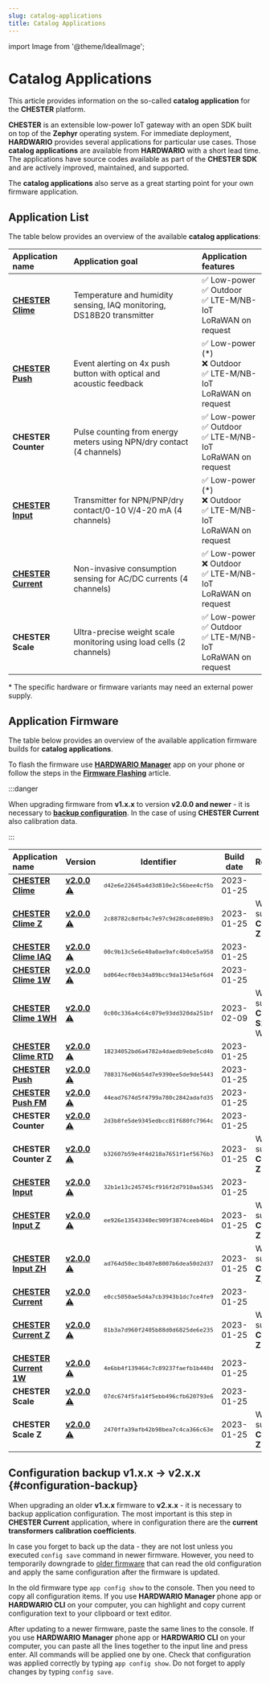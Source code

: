 ```yaml
---
slug: catalog-applications
title: Catalog Applications
---
```

import Image from '@theme/IdealImage';

# Catalog Applications

This article provides information on the so-called **catalog application** for the **CHESTER** platform.

**CHESTER** is an extensible low-power IoT gateway with an open SDK built on top of the **Zephyr** operating system. For immediate deployment, **HARDWARIO** provides several applications for particular use cases. Those **catalog applications** are available from **HARDWARIO** with a short lead time. The applications have source codes available as part of the **CHESTER SDK** and are actively improved, maintained, and supported.

The **catalog applications** also serve as a great starting point for your own firmware application.

## Application List

The table below provides an overview of the available **catalog applications**:

| Application name                            | Application goal                                                      | Application features                                                       |
| :------------------------------------------ | :-------------------------------------------------------------------- | :------------------------------------------------------------------------- |
| [**CHESTER Clime**](./chester-clime.md)     | Temperature and humidity sensing, IAQ monitoring, DS18B20 transmitter | ✅ Low-power <br />✅ Outdoor<br />✅ LTE-M/NB-IoT<br />LoRaWAN on request    |
| [**CHESTER Push**](./chester-push.md)       | Event alerting on 4x push button with optical and acoustic feedback   | ✅ Low-power (*)<br />❌ Outdoor<br />✅ LTE-M/NB-IoT<br />LoRaWAN on request |
| **CHESTER Counter**                         | Pulse counting from energy meters using NPN/dry contact (4 channels)  | ✅ Low-power <br />✅ Outdoor<br />✅ LTE-M/NB-IoT<br />LoRaWAN on request    |
| [**CHESTER Input**](./chester-input.md)     | Transmitter for NPN/PNP/dry contact/0-10 V/4-20 mA (4 channels)       | ✅ Low-power (*)<br />❌ Outdoor<br />✅ LTE-M/NB-IoT<br />LoRaWAN on request |
| [**CHESTER Current**](./chester-current.md) | Non-invasive consumption sensing for AC/DC currents (4 channels)      | ✅ Low-power <br />❌ Outdoor<br />✅ LTE-M/NB-IoT<br />LoRaWAN on request    |
| **CHESTER Scale**                           | Ultra-precise weight scale monitoring using load cells (2 channels)   | ✅ Low-power <br />✅ Outdoor<br />✅ LTE-M/NB-IoT<br />LoRaWAN on request    |

\* The specific hardware or firmware variants may need an external power supply.

## Application Firmware

The table below provides an overview of the available application firmware builds for **catalog applications**.

To flash the firmware use [**HARDWARIO Manager**](../platform-management/hardwario-manager.md) app on your phone or follow the steps in the [**Firmware Flashing**](../firmware-flashing/index.md) article.

:::danger

When upgrading firmware from **v1.x.x** to version **v2.0.0 and newer** - it is necessary to [**backup configuration**](#configuration-backup). In the case of using **CHESTER Current** also calibration data.

:::

| Application name                                                | Version                                                                                                                                 |                    Identifier                     | Build date | Remark                                   |
| :-------------------------------------------------------------- | :-------------------------------------------------------------------------------------------------------------------------------------- | :-----------------------------------------------: | :--------: | :--------------------------------------- |
| [**CHESTER Clime**](chester-clime.md#chester-clime-1)           | [**v2.0.0**](https://firmware.hardwario.com/chester/d42e6e22645a4d3d810e2c56bee4cf5b) [⚠️](#configuration-backup "Configuration backup") | <small>`d42e6e22645a4d3d810e2c56bee4cf5b`</small> | 2023-01-25 |                                          |
| [**CHESTER Clime Z**](chester-clime.md#chester-clime-z)         | [**v2.0.0**](https://firmware.hardwario.com/chester/2c88782c8dfb4c7e97c9d28cdde089b3) [⚠️](#configuration-backup "Configuration backup") | <small>`2c88782c8dfb4c7e97c9d28cdde089b3`</small> | 2023-01-25 | With support for **CHESTER-Z**           |
| [**CHESTER Clime IAQ**](chester-clime.md#chester-clime-iaq)     | [**v2.0.0**](https://firmware.hardwario.com/chester/00c9b13c5e6e40a0ae9afc4b0ce5a958) [⚠️](#configuration-backup "Configuration backup") | <small>`00c9b13c5e6e40a0ae9afc4b0ce5a958`</small> | 2023-01-25 |                                          |
| [**CHESTER Clime 1W**](chester-clime.md#chester-clime-1w)       | [**v2.0.0**](https://firmware.hardwario.com/chester/bd064ecf0eb34a89bcc9da134e5af6d4) [⚠️](#configuration-backup "Configuration backup") | <small>`bd064ecf0eb34a89bcc9da134e5af6d4`</small> | 2023-01-25 |                                          |
| [**CHESTER Clime 1WH**](chester-clime.md#chester-clime-1wh)     | [**v2.0.0**](https://firmware.hardwario.com/chester/0c00c336a4c64c079e93dd320da251bf) [⚠️](#configuration-backup "Configuration backup") | <small>`0c00c336a4c64c079e93dd320da251bf`</small> | 2023-02-09 | With support for **CHESTER-S2** + 1-Wire |
| [**CHESTER Clime RTD**](chester-clime.md#chester-clime-rtd)     | [**v2.0.0**](https://firmware.hardwario.com/chester/18234052bd6a4782a4daedb9ebe5cd4b) [⚠️](#configuration-backup "Configuration backup") | <small>`18234052bd6a4782a4daedb9ebe5cd4b`</small> | 2023-01-25 |                                          |
| [**CHESTER Push**](chester-push.md#hardware-description)        | [**v2.0.0**](https://firmware.hardwario.com/chester/7083176e06b54d7e9390ee5de9de5443) [⚠️](#configuration-backup "Configuration backup") | <small>`7083176e06b54d7e9390ee5de9de5443`</small> | 2023-01-25 |                                          |
| [**CHESTER Push FM**](chester-push.md#hardware-description)     | [**v2.0.0**](https://firmware.hardwario.com/chester/44ead7674d5f4799a780c2842adafd35) [⚠️](#configuration-backup "Configuration backup") | <small>`44ead7674d5f4799a780c2842adafd35`</small> | 2023-01-25 |                                          |
| **CHESTER Counter**                                             | [**v2.0.0**](https://firmware.hardwario.com/chester/2d3b8fe5de9345edbcc81f680fc7964c) [⚠️](#configuration-backup "Configuration backup") | <small>`2d3b8fe5de9345edbcc81f680fc7964c`</small> | 2023-01-25 |                                          |
| **CHESTER Counter Z**                                           | [**v2.0.0**](https://firmware.hardwario.com/chester/b32607b59e4f4d218a7651f1ef5676b3) [⚠️](#configuration-backup "Configuration backup") | <small>`b32607b59e4f4d218a7651f1ef5676b3`</small> | 2023-01-25 | With support for **CHESTER-Z**           |
| [**CHESTER Input**](chester-input.md#chester-input-1)           | [**v2.0.0**](https://firmware.hardwario.com/chester/32b1e13c245745cf916f2d7910aa5345) [⚠️](#configuration-backup "Configuration backup") | <small>`32b1e13c245745cf916f2d7910aa5345`</small> | 2023-01-25 |                                          |
| [**CHESTER Input Z**](chester-input.md#chester-input-z)         | [**v2.0.0**](https://firmware.hardwario.com/chester/ee926e13543340ec909f3874ceeb46b4) [⚠️](#configuration-backup "Configuration backup") | <small>`ee926e13543340ec909f3874ceeb46b4`</small> | 2023-01-25 | With support for **CHESTER-Z**           |
| [**CHESTER Input ZH**](chester-input.md#chester-input-zh)       | [**v2.0.0**](https://firmware.hardwario.com/chester/ad764d50ec3b407e8007b6dea50d2d37) [⚠️](#configuration-backup "Configuration backup") | <small>`ad764d50ec3b407e8007b6dea50d2d37`</small> | 2023-01-25 | With support for **CHESTER-Z**, **S2**   |
| [**CHESTER Current**](chester-current.md#chester-current-1)     | [**v2.0.0**](https://firmware.hardwario.com/chester/e0cc5050ae5d4a7cb3943b1dc7ce4fe9) [⚠️](#configuration-backup "Configuration backup") | <small>`e0cc5050ae5d4a7cb3943b1dc7ce4fe9`</small> | 2023-01-25 |                                          |
| [**CHESTER Current Z**](chester-current.md#chester-current-z)   | [**v2.0.0**](https://firmware.hardwario.com/chester/81b3a7d960f2405b88d0d6825de6e235) [⚠️](#configuration-backup "Configuration backup") | <small>`81b3a7d960f2405b88d0d6825de6e235`</small> | 2023-01-25 | With support for **CHESTER-Z**           |
| [**CHESTER Current 1W**](chester-current.md#chester-current-1w) | [**v2.0.0**](https://firmware.hardwario.com/chester/4e6bb4f139464c7c89237faefb1b440d) [⚠️](#configuration-backup "Configuration backup") | <small>`4e6bb4f139464c7c89237faefb1b440d`</small> | 2023-01-25 |                                          |
| **CHESTER Scale**                                               | [**v2.0.0**](https://firmware.hardwario.com/chester/07dc674f5fa14f5ebb496cfb620793e6) [⚠️](#configuration-backup "Configuration backup") | <small>`07dc674f5fa14f5ebb496cfb620793e6`</small> | 2023-01-25 |                                          |
| **CHESTER Scale Z**                                             | [**v2.0.0**](https://firmware.hardwario.com/chester/2470ffa39afb42b98bea7c4ca366c63e) [⚠️](#configuration-backup "Configuration backup") | <small>`2470ffa39afb42b98bea7c4ca366c63e`</small> | 2023-01-25 | With support for **CHESTER-Z**           |

## Configuration backup v1.x.x → v2.x.x {#configuration-backup}

When upgrading an older **v1.x.x** firmware to **v2.x.x** - it is necessary to backup application configuration. The most important is this step in **CHESTER Current** application, where in configuration there are the **current transformers calibration coefficients**.

In case you forget to back up the data - they are not lost unless you executed `config save` command in newer firmware. However, you need to temporarily downgrade to [older firmware](https://github.com/hardwario/docs/blob/33661ca486dda9e6883d3a82edf0128ab32173d2/chester/catalog-applications/index.md#application-firmware) that can read the old configuration and apply the same configuration after the firmware is updated.

In the old firmware type `app config show` to the console. Then you need to copy all configuration items. If you use **HARDWARIO Manager** phone app or **HARDWARIO CLI** on your computer, you can highlight and copy current configuration text to your clipboard or text editor.

After updating to a newer firmware, paste the same lines to the console. If you use **HARDWARIO Manager** phone app or **HARDWARIO CLI** on your computer, you can paste all the lines together to the input line and press enter. All commands will be applied one by one. Check that configuration was applied correctly by typing `app config show`. Do not forget to apply changes by typing `config save`.
